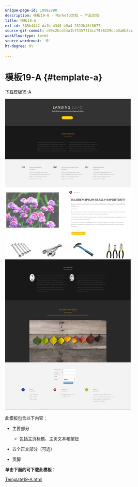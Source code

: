 ```yaml
---
unique-page-id: 10092890
description: 模板19-A - Marketo文档 — 产品文档
title: 模板19-A
exl-id: 365b4442-da1b-4346-b0a4-2512b46f8677
source-git-commit: c09c2bcd44a1bf5357f14cc7456229ccb3a6b3cc
workflow-type: tm+mt
source-wordcount: '0'
ht-degree: 0%

---
```


# 模板19-A {#template-a}

[下载模板19-A](https://docs.marketo.com/download/attachments/10092890/template-19a.html?version=1&amp;modificationdate=1441750318000&amp;api=v2)

![](assets/image2015-9-16-16-3a46-3a31.png)

此模板包含以下内容：

* 主要部分

   * 包括主页标题、主页文本和按钮

* 五个正文部分（可选）
* 页脚

**单击下面的可下载此模板：**

[Template19-A.html](https://docs.marketo.com/download/attachments/10092890/template-19a.html?version=1&amp;modificationdate=1441750318000&amp;api=v2)
